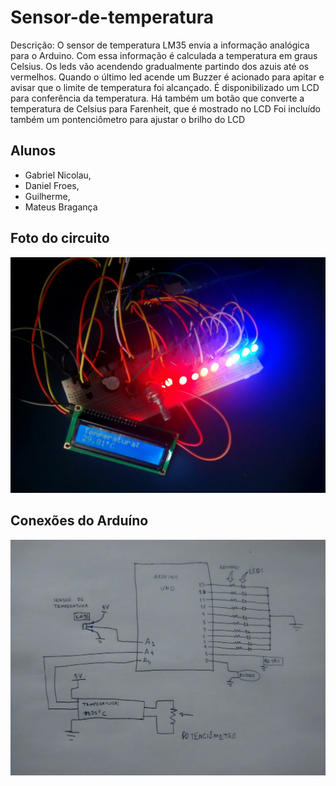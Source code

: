 # Sensor-de-temperatura
Descrição:
O sensor de temperatura LM35 envia a informação analógica para o Arduino.
Com essa informação é calculada a temperatura em graus Celsius. 
Os leds vão acendendo gradualmente partindo dos azuis até os vermelhos. 
Quando o último led acende um Buzzer é acionado para apitar e avisar que o limite de temperatura foi alcançado.
É disponibilizado um LCD para conferência da temperatura. 
Há também um botão que converte a temperatura de Celsius para Farenheit, que é mostrado no LCD
Foi incluído também um pontenciômetro para ajustar o brilho do LCD

## Alunos
- Gabriel Nicolau,
- Daniel Froes,
- Guilherme,
- Mateus Bragança

## Foto do circuito
![alt text](./arduino.jpg)

## Conexões do Arduíno
![alt text](./circuitoProjetoArduino.jpg)
